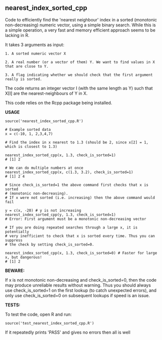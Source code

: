 **nearest_index_sorted_cpp**
----------------------------

Code to efficiently find the 'nearest neighbour' index in a sorted (monotonic
non-decreasing) numeric vector, using a simple binary search. While this is a simple
operation, a very fast and memory efficient approach seems to be lacking in R.

It takes 3 arguments as input:

    1. A sorted numeric vector X

    2. A real number (or a vector of them) Y. We want to find values in X that are close to Y.

    3. A flag indicating whether we should check that the first argument really is sorted.

The code returns an integer vector I (with the same length as Y) such that X[I]
are the nearest-neighbours of Y in X.

This code relies on the Rcpp package being installed.


**USAGE**

    source('nearest_index_sorted_cpp.R')
   
    # Example sorted data 
    x = c(-10, 1, 2,3,4,7)

    # Find the index in x nearest to 1.3 (should be 2, since x[2] = 1, which is closest to 1.3)

    nearest_index_sorted_cpp(x, 1.3, check_is_sorted=1)
    # [1] 2

    # We can do multiple numbers at once
    nearest_index_sorted_cpp(x, c(1.3, 3.2), check_is_sorted=1)
    # [1] 2 4
   
    # Since check_is_sorted=1 the above command first checks that x is sorted
    # (monotonic non-decreasing).
    # If x were not sorted (i.e. increasing) then the above command would fail

    y = c(x, -20) # y is not increasing
    nearest_index_sorted_cpp(y, 1.3, check_is_sorted=1)
    # Error: First argument must be a monotonic non-decreasing vector

    # If you are doing repeated searches through a large x, it is potentially
    # very inefficient to check that x is sorted every time. Thus you can suppress
    # the check by setting check_is_sorted=0. 

    nearest_index_sorted_cpp(x, 1.3, check_is_sorted=0) # Faster for large x, but dangerous!
    # [1] 2

**BEWARE:** 

If x is not monotonic non-decreasing and check_is_sorted=0, then the code may
produce unreliable results without warning. Thus you should always use
check_is_sorted=1 on the first lookup (to catch unexpected errors), and only
use check_is_sorted=0 on subsequent lookups if speed is an issue.

**TESTS:**

To test the code, open R and run:

    source('test_nearest_index_sorted_cpp.R')

If it repeatedly prints 'PASS' and gives no errors then all is well

